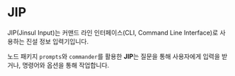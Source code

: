 # JIP

JIP(Jinsul Input)는 커맨드 라인 인터페이스(CLI, Command Line Interface)로 사용하는 진설 정보 입력기입니다.

노드 패키지 `prompts`와 `commander`를 활용한 **JIP**는 질문을 통해 사용자에게 입력을 받거나, 명령어와 옵션을 통해 작업합니다.

